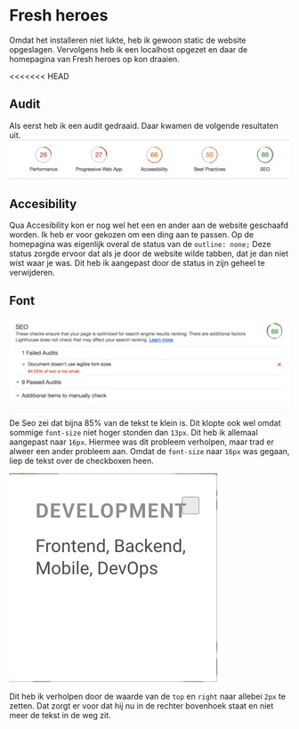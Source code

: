# Fresh heroes
Omdat het installeren niet lukte, heb ik gewoon static de website opgeslagen.
Vervolgens heb ik een localhost opgezet en daar de homepagina van Fresh heroes op kon draaien.

<<<<<<< HEAD
## Audit
Als eerst heb ik een audit gedraaid. Daar kwamen de volgende resultaten uit.
![Overall](https://github.com/japgroevemaker/FreshHeroes/blob/master/image/fresh1.png)


## Accesibility
Qua Accesibility kon er nog wel het een en ander aan de website geschaafd worden. Ik heb er voor gekozen om een ding aan te passen. Op de homepagina was eigenlijk overal de status van de ```outline: none;``` Deze status zorgde ervoor dat als je door de website wilde tabben, dat je dan niet wist waar je was. Dit heb ik aangepast door de status in zijn geheel te verwijderen.


## Font
![Seo](https://github.com/japgroevemaker/FreshHeroes/blob/master/image/fresh6.png)

De Seo zei dat bijna 85% van de tekst te klein is. Dit klopte ook wel omdat sommige ```font-size``` niet hoger stonden dan ```13px```. Dit heb ik allemaal aangepast naar ```16px```. Hiermee was dit probleem verholpen, maar trad er alweer een ander probleem aan. Omdat de ```font-size``` naar ```16px``` was gegaan, liep de tekst over de checkboxen heen.

![Checkbox](https://github.com/japgroevemaker/FreshHeroes/blob/master/image/fresh7.png)

Dit heb ik verholpen door de waarde van de ```top``` en ```right``` naar allebei ```2px``` te zetten. Dat zorgt er voor dat hij nu in de rechter bovenhoek staat en niet meer de tekst in de weg zit.

